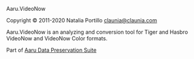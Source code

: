 Aaru.VideoNow

Copyright © 2011-2020 Natalia Portillo <claunia@claunia.com>

Aaru.VideoNow is an analyzing and conversion tool for Tiger and Hasbro VideoNow and VideoNow Color formats.

Part of [Aaru Data Preservation Suite](https://github.com/aaru-dps/Aaru)